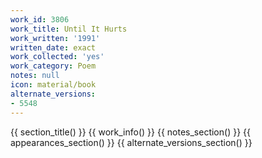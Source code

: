 ```yaml
---
work_id: 3806
work_title: Until It Hurts
work_written: '1991'
written_date: exact
work_collected: 'yes'
work_category: Poem
notes: null
icon: material/book
alternate_versions:
- 5548
---
```


{{ section_title() }}
{{ work_info() }}
{{ notes_section() }}
{{ appearances_section() }}
{{ alternate_versions_section() }}